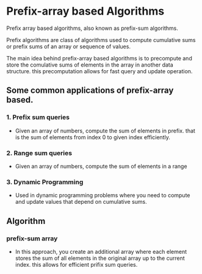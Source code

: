 # Prefix-array based Algorithms

Prefix array based algorithms, also known as prefix-sum algorithms. 

Prefix algorithms are class of algorithms used to compute cumulative sums or prefix sums of an array or sequence of values.

The main idea behind prefix-array based algorithms is to precompute and store the comulative sums of elements in the array in another data structure. this precomputation allows for fast query and update operation.
## Some common applications of prefix-array based.

### 1. Prefix sum queries
- Given an array of numbers, compute the sum of elements in prefix. that is the sum of elements from index 0 to given index efficiently.

### 2. Range sum queries
- Given an array of numbers, compute the sum of elements in a range

### 3. Dynamic Programming
- Used in dynamic programming problems where you need to compute and update values that depend on cumulative sums.


## Algorithm
### prefix-sum array
- In this approach, you create an additional array where each element stores the sum of all elements in the original array up to the current index. this allows for efficient prifix sum queries.
